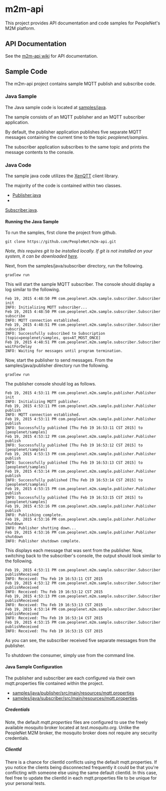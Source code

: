 # m2m-api
This project provides API documentation and code samples for PeopleNet's M2M platform.

## API Documentation
See the [m2m-api wiki](https://github.com/PeopleNet/m2m-api/wiki) for API documentation.

## Sample Code
The m2m-api project contains sample MQTT publish and subscribe code.

### Java Sample
The Java sample code is located at [samples/java](samples/java).

The sample consists of an MQTT publisher and an MQTT subscriber application.

By default, the publisher application publishes five separate MQTT messages containing the current time to the topic *peoplenet/samples*.

The subscriber application subscribes to the same topic and prints the message contents to the console.

### Java Code
The sample java code utilizes the [XenQTT](https://github.com/TwoGuysFromKabul/xenqtt) client library.

The majority of the code is contained within two classes.
* [Publisher.java](m2m-api/samples/java/publisher/src/main/java/com/peoplenet/m2m/sample/publisher/Publisher.java)
*
[Subscriber.java](m2m-api/samples/java/publisher/src/main/java/com/peoplenet/m2m/sample/subscriber/Subscriber.java).

#### Running the Java Sample
To run the samples, first clone the project from github.
```
git clone https://github.com/PeopleNet/m2m-api.git
```
*Note, this requires git to be installed locally. If git is not installed on your system, it can be downloaded [here](http://git-scm.com/downloads).*

Next, from the samples/java/subscriber directory, run the following.
```
gradlew run
```
This will start the sample MQTT subscriber. The console should display a log similar to the following.
```
Feb 19, 2015 4:48:50 PM com.peoplenet.m2m.sample.subscriber.Subscriber init
INFO: Initializing MQTT subscriber...
Feb 19, 2015 4:48:50 PM com.peoplenet.m2m.sample.subscriber.Subscriber subscribe
INFO: MQTT connection established.
Feb 19, 2015 4:48:51 PM com.peoplenet.m2m.sample.subscriber.Subscriber subscribe
INFO: Successfully subscribed to Subscription [topic=peoplenet/samples, qos=AT_MOST_ONCE]
Feb 19, 2015 4:48:51 PM com.peoplenet.m2m.sample.subscriber.Subscriber waitForDelay
INFO: Waiting for messages until program termination.
```

Now, start the publisher to send messages. From the samples/java/publisher directory run the following.
```
gradlew run
```
The publisher console should log as follows.
```
Feb 19, 2015 4:53:11 PM com.peoplenet.m2m.sample.publisher.Publisher init
INFO: Initializing MQTT publisher.
Feb 19, 2015 4:53:11 PM com.peoplenet.m2m.sample.publisher.Publisher publish
INFO: MQTT connection established.
Feb 19, 2015 4:53:11 PM com.peoplenet.m2m.sample.publisher.Publisher publish
INFO: Successfully published [Thu Feb 19 16:53:11 CST 2015] to [peoplenet/samples]
Feb 19, 2015 4:53:12 PM com.peoplenet.m2m.sample.publisher.Publisher publish
INFO: Successfully published [Thu Feb 19 16:53:12 CST 2015] to [peoplenet/samples]
Feb 19, 2015 4:53:13 PM com.peoplenet.m2m.sample.publisher.Publisher publish
INFO: Successfully published [Thu Feb 19 16:53:13 CST 2015] to [peoplenet/samples]
Feb 19, 2015 4:53:14 PM com.peoplenet.m2m.sample.publisher.Publisher publish
INFO: Successfully published [Thu Feb 19 16:53:14 CST 2015] to [peoplenet/samples]
Feb 19, 2015 4:53:15 PM com.peoplenet.m2m.sample.publisher.Publisher publish
INFO: Successfully published [Thu Feb 19 16:53:15 CST 2015] to [peoplenet/samples]
Feb 19, 2015 4:53:16 PM com.peoplenet.m2m.sample.publisher.Publisher publish
INFO: Publishing complete.
Feb 19, 2015 4:53:16 PM com.peoplenet.m2m.sample.publisher.Publisher shutdown
INFO: Publisher shutting down...
Feb 19, 2015 4:53:16 PM com.peoplenet.m2m.sample.publisher.Publisher shutdown
INFO: Publisher shutdown complete.
```
This displays each message that was sent from the publisher. Now, switching back to the subscriber's console, the output should look similar to the following.
```
Feb 19, 2015 4:53:11 PM com.peoplenet.m2m.sample.subscriber.Subscriber publishReceived
INFO: Received: Thu Feb 19 16:53:11 CST 2015
Feb 19, 2015 4:53:12 PM com.peoplenet.m2m.sample.subscriber.Subscriber publishReceived
INFO: Received: Thu Feb 19 16:53:12 CST 2015
Feb 19, 2015 4:53:13 PM com.peoplenet.m2m.sample.subscriber.Subscriber publishReceived
INFO: Received: Thu Feb 19 16:53:13 CST 2015
Feb 19, 2015 4:53:14 PM com.peoplenet.m2m.sample.subscriber.Subscriber publishReceived
INFO: Received: Thu Feb 19 16:53:14 CST 2015
Feb 19, 2015 4:53:15 PM com.peoplenet.m2m.sample.subscriber.Subscriber publishReceived
INFO: Received: Thu Feb 19 16:53:15 CST 2015
```
As you can see, the subscriber received five separate messages from the publisher.

To shutdown the consumer, simply use <ctrl-c> from the command line.

#### Java Sample Configuration
The publisher and subscriber are each configured via their own mqtt.properties file contained within the project.
* [samples/java/publisher/src/main/resources/mqtt.properties](samples/java/publisher/src/main/resources/mqtt.properties)
* [samples/java/subscriber/src/main/resources/mqtt.properties](samples/java/subscriber/src/main/resources/mqtt.properties).

##### Credentials
Note, the default *mqtt.properties* files are configured to use the freely available mosquito broker located at *test.mosquito.org*. Unlike the PeopleNet M2M broker, the mosquito broker does not require any security credentials.

##### ClientId
There is a chance for clientId conflicts using the default mqtt.properties. If you notice the clients being disconnected frequently it could be that you're conflicting with someone else using the same default clientId. In this case, feel free to update the clientId in each mqtt.properties file to be unique for your personal tests.
